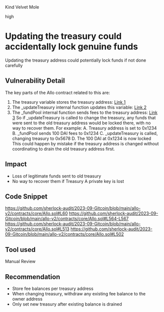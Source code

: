 Kind Velvet Mole

high

# Updating the treasury could accidentally lock genuine funds
Updating the treasury address could potentially lock funds if not done carefully
## Vulnerability Detail
The key parts of the Allo contract related to this are:
1. The treasury variable stores the treasury address: [Link 1](https://github.com/sherlock-audit/2023-09-Gitcoin/blob/main/allo-v2/contracts/core/Allo.sol#L60)
2. The _updateTreasury internal function updates this variable: [Link 2](https://github.com/sherlock-audit/2023-09-Gitcoin/blob/main/allo-v2/contracts/core/Allo.sol#L564-L567 )
3. The _fundPool internal function sends fees to the treasury address: [Link 3](https://github.com/sherlock-audit/2023-09-Gitcoin/blob/main/allo-v2/contracts/core/Allo.sol#L513)
So if _updateTreasury is called to change the treasury, any funds that were sent to the old treasury address would be locked there, with no way to recover them.
For example:
A. Treasury address is set to 0x1234
B. _fundPool sends 100 DAI fees to 0x1234
C. _updateTreasury is called, changing treasury to 0x5678
D. The 100 DAI at 0x1234 is now locked
This could happen by mistake if the treasury address is changed without coordinating to drain the old treasury address first.

## Impact
- Loss of legitimate funds sent to old treasury
- No way to recover them if Treasury A private key is lost
## Code Snippet
https://github.com/sherlock-audit/2023-09-Gitcoin/blob/main/allo-v2/contracts/core/Allo.sol#L60
https://github.com/sherlock-audit/2023-09-Gitcoin/blob/main/allo-v2/contracts/core/Allo.sol#L564-L567 
https://github.com/sherlock-audit/2023-09-Gitcoin/blob/main/allo-v2/contracts/core/Allo.sol#L513
https://github.com/sherlock-audit/2023-09-Gitcoin/blob/main/allo-v2/contracts/core/Allo.sol#L502

## Tool used

Manual Review

## Recommendation 
- Store fee balances per treasury address
- When changing treasury, withdraw any existing fee balance to the owner address
- Only set new treasury after existing balance is drained
